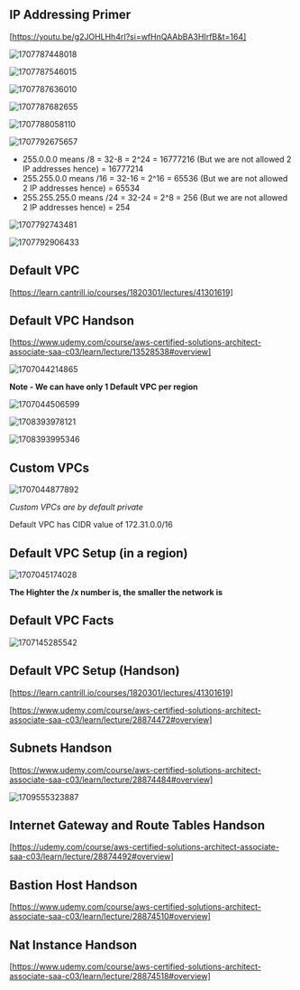## IP Addressing Primer

[https://youtu.be/g2JOHLHh4rI?si=wfHnQAAbBA3HIrfB&t=164]

![1707787448018](image/VPC/1707787448018.png)

![1707787546015](image/VPC/1707787546015.png)

![1707787636010](image/VPC/1707787636010.png)

![1707787682655](image/VPC/1707787682655.png)

![1707788058110](image/VPC/1707788058110.png)

![1707792675657](image/VPC/1707792675657.png)

- 255.0.0.0 means /8 = 32-8 = 2^24 = 16777216 (But we are not allowed 2 IP addresses hence) = 16777214
- 255.255.0.0 means /16 = 32-16 = 2^16 = 65536 (But we are not allowed 2 IP addresses hence) = 65534
- 255.255.255.0 means /24  = 32-24 = 2^8 = 256 (But we are not allowed 2 IP addresses hence) = 254

![1707792743481](image/VPC/1707792743481.png)

![1707792906433](image/VPC/1707792906433.png)

## Default VPC

[https://learn.cantrill.io/courses/1820301/lectures/41301619]

## Default VPC Handson

[https://www.udemy.com/course/aws-certified-solutions-architect-associate-saa-c03/learn/lecture/13528538#overview]


![1707044214865](image/VPC/1707044214865.png)

**Note - We can have only 1 Default VPC per region**

![1707044506599](image/VPC/1707044506599.png)

![1708393978121](image/VPC/1708393978121.png)

![1708393995346](image/VPC/1708393995346.png)

## Custom VPCs

![1707044877892](image/VPC/1707044877892.png)

*Custom VPCs are by default private*

Default VPC has CIDR value of 172.31.0.0/16

## Default VPC Setup (in a region)

![1707045174028](image/VPC/1707045174028.png)

**The Highter the /x number is, the smaller the network is**

## Default VPC Facts

![1707145285542](image/VPC/1707145285542.png)

## Default VPC Setup (Handson)

[https://learn.cantrill.io/courses/1820301/lectures/41301619]

[https://www.udemy.com/course/aws-certified-solutions-architect-associate-saa-c03/learn/lecture/28874472#overview]

## Subnets Handson

[https://www.udemy.com/course/aws-certified-solutions-architect-associate-saa-c03/learn/lecture/28874484#overview]

![1709555323887](image/IAM/1709555323887.png)


## Internet Gateway and Route Tables Handson

[https://udemy.com/course/aws-certified-solutions-architect-associate-saa-c03/learn/lecture/28874492#overview]

## Bastion Host Handson

[https://www.udemy.com/course/aws-certified-solutions-architect-associate-saa-c03/learn/lecture/28874510#overview]

## Nat Instance Handson

[https://www.udemy.com/course/aws-certified-solutions-architect-associate-saa-c03/learn/lecture/28874518#overview]


